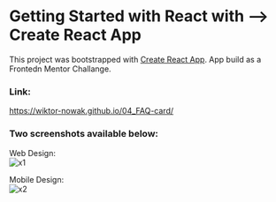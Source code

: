# Getting Started with React with --> Create React App

This project was bootstrapped with [Create React App](https://github.com/facebook/create-react-app).
App build as a Frontedn Mentor Challange.

### Link:
https://wiktor-nowak.github.io/04_FAQ-card/


### Two screenshots available below:

Web Design: <br>
![x1](https://user-images.githubusercontent.com/61024148/223497146-6e7861ff-430f-4eeb-889a-b03109d5ea7a.PNG)

Mobile Design: <br>
![x2](https://user-images.githubusercontent.com/61024148/223497209-57f2aff3-8fca-4c54-a991-55d2fa5e007d.PNG)

